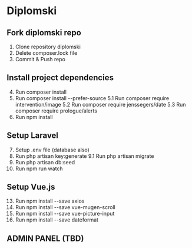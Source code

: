 # Diplomski

## Fork diplomski repo
1. Clone repository diplomski
2. Delete composer.lock file
3. Commit & Push repo

## Install project dependencies

4. Run composer install
5. Run composer install --prefer-source
5.1 Run composer require intervention/image
5.2 Run composer require jenssegers/date
5.3 Run composer require prologue/alerts
6. Run npm install

## Setup Laravel
7. Setup .env file (database also)
8. Run php artisan key:generate
9.1 Run php artisan migrate
11. Run php artisan db:seed
12. Run npm run watch

## Setup Vue.js 
13. Run npm install --save axios
13. Run npm install --save vue-mugen-scroll
13. Run npm install --save vue-picture-input
14. Run npm install --save dateformat

## ADMIN PANEL (TBD)
